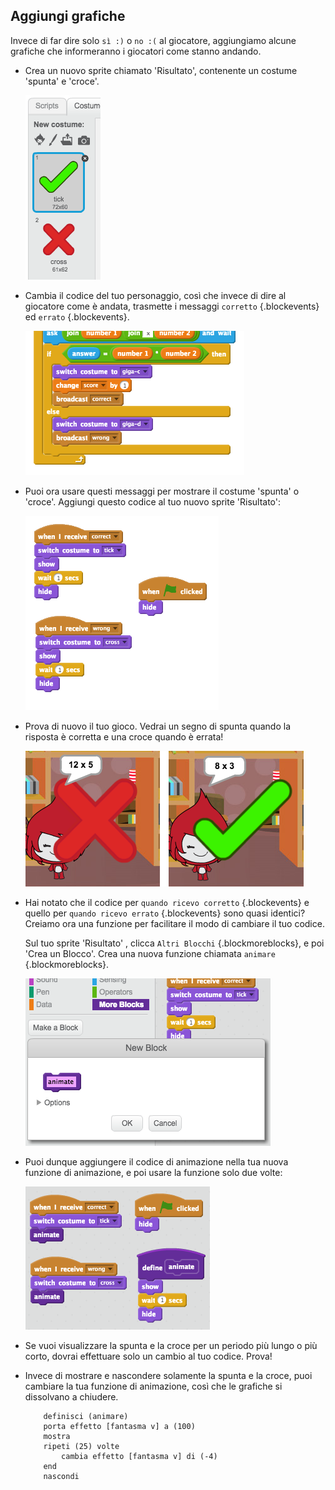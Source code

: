 ## Aggiungi grafiche

Invece di far dire solo `sì :)` o `no :(` al giocatore, aggiungiamo alcune grafiche che informeranno i giocatori come stanno andando.

+ Crea un nuovo sprite chiamato 'Risultato', contenente un costume 'spunta' e 'croce'.

	![screenshot](images/brain-result.png)

+ Cambia il codice del tuo personaggio, così che invece di dire al giocatore come è andata, trasmette i messaggi `corretto` {.blockevents} ed `errato` {.blockevents}.

	![screenshot](images/brain-broadcast-answer.png)

+ Puoi ora usare questi messaggi per mostrare il costume 'spunta' o 'croce'. Aggiungi questo codice al tuo nuovo sprite 'Risultato':

	![screenshot](images/brain-show-answer.png)

+ Prova di nuovo il tuo gioco. Vedrai un segno di spunta quando la risposta è corretta e una croce quando è errata!

	![screenshot](images/brain-test-answer.png)

+ Hai notato che il codice per `quando ricevo corretto` {.blockevents} e quello per `quando ricevo errato` {.blockevents} sono quasi identici? Creiamo ora una funzione per facilitare il modo di cambiare il tuo codice.

	Sul tuo sprite 'Risultato' , clicca `Altri Blocchi` {.blockmoreblocks}, e poi 'Crea un Blocco'. Crea una nuova funzione chiamata `animare` {.blockmoreblocks}.

	![screenshot](images/brain-animate-function.png)

+ Puoi dunque aggiungere il codice di animazione nella tua nuova funzione di animazione, e poi usare la funzione solo due volte:

	![screenshot](images/brain-use-function.png)

+ Se vuoi visualizzare la spunta e la croce per un periodo più lungo o più corto, dovrai effettuare solo un cambio al tuo codice. Prova!

+ Invece di mostrare e nascondere solamente la spunta e la croce, puoi cambiare la tua funzione di animazione, così che le grafiche si dissolvano a chiudere.

	```blocks
		definisci (animare)
		porta effetto [fantasma v] a (100)
		mostra
		ripeti (25) volte
  			cambia effetto [fantasma v] di (-4)
		end
		nascondi
	```



